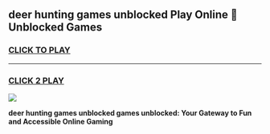 
## deer hunting games unblocked Play Online 👋 Unblocked Games
<h3>
<a href="https://premium.freeplayer.one?title=deer_hunting_games_unblocked&ref=19F">CLICK TO PLAY</a></h3>
<hr>

<h3>
<a href="https://premium.freeplayer.one?title=deer_hunting_games_unblocked&ref=19F">CLICK 2 PLAY</a>
  
</h3>

<a href="https://premium.freeplayer.one?title=deer_hunting_games_unblocked&ref=19F"><img src="https://clearcache.store/games.png"></a>


**deer hunting games unblocked games unblocked: Your Gateway to Fun and Accessible Online Gaming**

